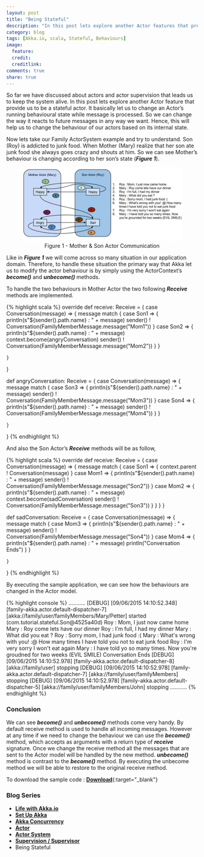 ```yaml
---
layout: post
title: "Being Stateful"
description: "In this post lets explore another Actor features that provide us to be a stateful actor."
category: blog
tags: [Akka.io, scala, Stateful, Behaviours]
image:
  feature:
  credit:
  creditlink:
comments: true
share: true
---
```


So far we have discussed about actors and actor supervision that leads us to keep the system alive.  In this post lets explore another Actor feature that provide us to be a stateful actor. It basically let us to change an Actor’s running behavioural state while message is processed. So we can change the way it reacts to future messages in any way we want. Hence, this will help us to change the behaviour of our actors based on its internal state.

Now lets take our Family ActorSystem example and try to understand. Son (Roy) is addicted to junk food. When Mother (Mary) realize that her son ate junk food she always goes crazy and shouts at him. So we can see Mother’s behaviour is changing according to her son’s state (**_Figure 1_**).


<figure style="text-align: center;">
  <a href="/blog/akka-blog-series/mother-son-emotion-state.jpg"><img src="/blog/akka-blog-series/mother-son-emotion-state.jpg" alt="image"></a>
  <figcaption>Figure 1 - Mother & Son Actor Communication</figcaption>
</figure>

Like in **_Figure 1_** we will come across so many situation in our application domain. Therefore, to handle these situation the primary way that Akka let us to modify the actor behaviour is by simply using the ActorContext’s **_become()_** and **_unbecome()_** methods.

To handle the two behaviours in Mother Actor the two following **_Receive_** methods are implemented.

{% highlight scala %}
override def receive: Receive = {
    case Conversation(message) => {
      message match
      {
        case Son1 => {
          println(s"${sender().path.name} : " + message)
          sender() ! Conversation(FamilyMemberMessage.message("Mom1"))
        }
        case Son2 => {
          println(s"${sender().path.name} : " + message)
          context.become(angryConversation)
          sender() ! Conversation(FamilyMemberMessage.message("Mom2")) }
      }

    }
  }

  def angryConversation: Receive = {
    case Conversation(message) => {
      message match
      {
        case Son3 => {
          println(s"${sender().path.name} : " + message)
          sender() ! Conversation(FamilyMemberMessage.message("Mom3"))
        }
        case Son4 => {
          println(s"${sender().path.name} : " + message)
          sender() ! Conversation(FamilyMemberMessage.message("Mom4"))
        }
      }

    }
  }
{% endhighlight %}

And also the Son Actor’s **_Receive_** methods will be as follow,

{% highlight scala %}
override def receive: Receive = {
    case Conversation(message) => {
      message match {
        case Son1 => {
          context.parent ! Conversation(message)
        }
        case Mom1 => {
          println(s"${sender().path.name} : " + message)
          sender() ! Conversation(FamilyMemberMessage.message("Son2"))
        }
        case Mom2 => {
          println(s"${sender().path.name} : " + message)
          context.become(sadConversation)
          sender() ! Conversation(FamilyMemberMessage.message("Son3"))
        }
      }
    }
  }

  def sadConversation: Receive = {
    case Conversation(message) => {
      message match
      {
        case Mom3 => {
          println(s"${sender().path.name} : " + message)
          sender() ! Conversation(FamilyMemberMessage.message("Son4"))
        }
        case Mom4 => {
          println(s"${sender().path.name} : " + message)
          println("Conversation Ends")
        }
      }

    }
  }
{% endhighlight %}

By executing the sample application, we can see how the behaviours are changed in the Actor model.

{% highlight console  %}
...........
[DEBUG] [09/06/2015 14:10:52.348] [family-akka.actor.default-dispatcher-7] [akka://family/user/familyMembers/Mary/Petter] started (com.tutorial.stateful.Son@4525a40d)
Roy : Mom, I just now came home
Mary : Roy come lets have our dinner
Roy : I'm full, I had my dinner
Mary : What did you eat ?
Roy : Sorry mom, I had junk food :(
Mary : What's wrong with you! :@ How many times I have told you not to eat junk food
Roy : I'm very sorry I won't eat again
Mary : I have told yo so many times. Now you're groudned for two weeks (EVIL SMILE)
Conversation Ends
[DEBUG] [09/06/2015 14:10:52.978] [family-akka.actor.default-dispatcher-8] [akka://family/user] stopping
[DEBUG] [09/06/2015 14:10:52.978] [family-akka.actor.default-dispatcher-7] [akka://family/user/familyMembers] stopping
[DEBUG] [09/06/2015 14:10:52.978] [family-akka.actor.default-dispatcher-5] [akka://family/user/familyMembers/John] stopping
...........
{% endhighlight %}

### Conclusion

We can see **_become()_** and **_unbecome()_** methods come very handy. By default receive method is used to handle all incoming messages. However at any time if we need to change the behaviour we can use the **_become()_** method, which accepts as arguments with a return type of **_receive_** signature. Once we change the receive method all the messages that are sent to the Actor model will be handled by the new method. **_unbecome()_** method is contrast to the **_become()_** method. By executing the unbecome method we will be able to restore to the original receive method. 

To download the sample code : [**Download**](https://github.com/Renien/akka-tutorials){:target="_blank"}

### Blog Series
* [**Life with Akka.io**](/articles/life-with-akka/)
* [**Set Up Akka**](/blog/set-up-akka/)
* [**Akka Concurrency**](/blog/akka-concurrency/)
* [**Actor**](/blog/actor/)
* [**Actor System**](/blog/actor-system/)
* [**Supervision / Supervisor**](/blog/supervisor/)
* Being Stateful
